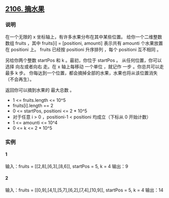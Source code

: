 ## [2106. 摘水果](https://leetcode-cn.com/problems/maximum-fruits-harvested-after-at-most-k-steps/)

### 说明
在一个无限的 x 坐标轴上，有许多水果分布在其中某些位置。
给你一个二维整数数组 fruits ，其中 fruits[i] = [positioni, amounti] 表示共有 amounti 个水果放置在 positioni 上。
fruits 已经按 positioni 升序排列 ，每个 positioni 互不相同 。

另给你两个整数 startPos 和 k 。最初，你位于 startPos 。
从任何位置，你可以选择 向左或者向右 走。在 x 轴上每移动 一个单位 ，就记作 一步 。你总共可以走 最多 k 步。
你每达到一个位置，都会摘掉全部的水果，水果也将从该位置消失（不会再生）。

返回你可以摘到水果的 最大总数 。

* 1 <= fruits.length <= 10^5
* fruits[i].length == 2
* 0 <= startPos, positioni <= 2 * 10^5
* 对于任意 i > 0 ，positioni-1 < positioni 均成立（下标从 0 开始计数）
* 1 <= amounti <= 10^4
* 0 <= k <= 2 * 10^5

### 实例
#### 1
输入：fruits = [[2,8],[6,3],[8,6]], startPos = 5, k = 4
输出：9

#### 2
输入：fruits = [[0,9],[4,1],[5,7],[6,2],[7,4],[10,9]], startPos = 5, k = 4
输出：14